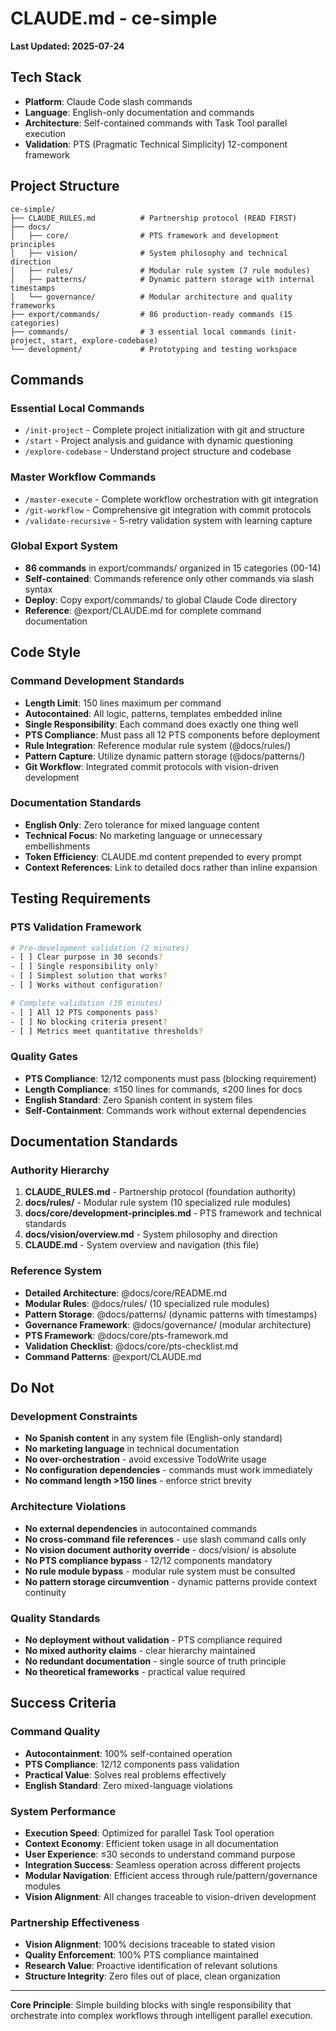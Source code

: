 # CLAUDE.md - ce-simple

**Last Updated: 2025-07-24**

## Tech Stack
- **Platform**: Claude Code slash commands
- **Language**: English-only documentation and commands
- **Architecture**: Self-contained commands with Task Tool parallel execution
- **Validation**: PTS (Pragmatic Technical Simplicity) 12-component framework

## Project Structure  
```
ce-simple/
├── CLAUDE_RULES.md          # Partnership protocol (READ FIRST)
├── docs/
│   ├── core/                # PTS framework and development principles  
│   ├── vision/              # System philosophy and technical direction
│   ├── rules/               # Modular rule system (7 rule modules)
│   ├── patterns/            # Dynamic pattern storage with internal timestamps
│   └── governance/          # Modular architecture and quality frameworks
├── export/commands/         # 86 production-ready commands (15 categories)
├── commands/                # 3 essential local commands (init-project, start, explore-codebase)
└── development/             # Prototyping and testing workspace
```

## Commands

### Essential Local Commands
- `/init-project` - Complete project initialization with git and structure
- `/start` - Project analysis and guidance with dynamic questioning  
- `/explore-codebase` - Understand project structure and codebase

### Master Workflow Commands  
- `/master-execute` - Complete workflow orchestration with git integration
- `/git-workflow` - Comprehensive git integration with commit protocols
- `/validate-recursive` - 5-retry validation system with learning capture

### Global Export System
- **86 commands** in export/commands/ organized in 15 categories (00-14)
- **Self-contained**: Commands reference only other commands via slash syntax
- **Deploy**: Copy export/commands/ to global Claude Code directory
- **Reference**: @export/CLAUDE.md for complete command documentation

## Code Style

### Command Development Standards
- **Length Limit**: 150 lines maximum per command
- **Autocontained**: All logic, patterns, templates embedded inline
- **Single Responsibility**: Each command does exactly one thing well
- **PTS Compliance**: Must pass all 12 PTS components before deployment
- **Rule Integration**: Reference modular rule system (@docs/rules/)
- **Pattern Capture**: Utilize dynamic pattern storage (@docs/patterns/)
- **Git Workflow**: Integrated commit protocols with vision-driven development

### Documentation Standards
- **English Only**: Zero tolerance for mixed language content
- **Technical Focus**: No marketing language or unnecessary embellishments  
- **Token Efficiency**: CLAUDE.md content prepended to every prompt
- **Context References**: Link to detailed docs rather than inline expansion

## Testing Requirements

### PTS Validation Framework
```bash
# Pre-development validation (2 minutes)
- [ ] Clear purpose in 30 seconds?
- [ ] Single responsibility only?
- [ ] Simplest solution that works?
- [ ] Works without configuration?

# Complete validation (10 minutes) 
- [ ] All 12 PTS components pass?
- [ ] No blocking criteria present?
- [ ] Metrics meet quantitative thresholds?
```

### Quality Gates
- **PTS Compliance**: 12/12 components must pass (blocking requirement)
- **Length Compliance**: ≤150 lines for commands, ≤200 lines for docs
- **English Standard**: Zero Spanish content in system files
- **Self-Containment**: Commands work without external dependencies

## Documentation Standards

### Authority Hierarchy
1. **CLAUDE_RULES.md** - Partnership protocol (foundation authority)
2. **docs/rules/** - Modular rule system (10 specialized rule modules)
3. **docs/core/development-principles.md** - PTS framework and technical standards
4. **docs/vision/overview.md** - System philosophy and direction
5. **CLAUDE.md** - System overview and navigation (this file)

### Reference System
- **Detailed Architecture**: @docs/core/README.md
- **Modular Rules**: @docs/rules/ (10 specialized rule modules)
- **Pattern Storage**: @docs/patterns/ (dynamic patterns with timestamps)
- **Governance Framework**: @docs/governance/ (modular architecture)
- **PTS Framework**: @docs/core/pts-framework.md  
- **Validation Checklist**: @docs/core/pts-checklist.md
- **Command Patterns**: @export/CLAUDE.md

## Do Not

### Development Constraints
- **No Spanish content** in any system file (English-only standard)
- **No marketing language** in technical documentation  
- **No over-orchestration** - avoid excessive TodoWrite usage
- **No configuration dependencies** - commands must work immediately
- **No command length >150 lines** - enforce strict brevity

### Architecture Violations  
- **No external dependencies** in autocontained commands
- **No cross-command file references** - use slash command calls only
- **No vision document authority override** - docs/vision/ is absolute
- **No PTS compliance bypass** - 12/12 components mandatory
- **No rule module bypass** - modular rule system must be consulted
- **No pattern storage circumvention** - dynamic patterns provide context continuity

### Quality Standards
- **No deployment without validation** - PTS compliance required
- **No mixed authority claims** - clear hierarchy maintained
- **No redundant documentation** - single source of truth principle
- **No theoretical frameworks** - practical value required

## Success Criteria

### Command Quality
- **Autocontainment**: 100% self-contained operation
- **PTS Compliance**: 12/12 components pass validation  
- **Practical Value**: Solves real problems effectively
- **English Standard**: Zero mixed-language violations

### System Performance
- **Execution Speed**: Optimized for parallel Task Tool operation
- **Context Economy**: Efficient token usage in all documentation
- **User Experience**: ≤30 seconds to understand command purpose
- **Integration Success**: Seamless operation across different projects
- **Modular Navigation**: Efficient access through rule/pattern/governance modules
- **Vision Alignment**: All changes traceable to vision-driven development

### Partnership Effectiveness
- **Vision Alignment**: 100% decisions traceable to stated vision
- **Quality Enforcement**: 100% PTS compliance maintained
- **Research Value**: Proactive identification of relevant solutions
- **Structure Integrity**: Zero files out of place, clean organization

---

**Core Principle**: Simple building blocks with single responsibility that orchestrate into complex workflows through intelligent parallel execution.